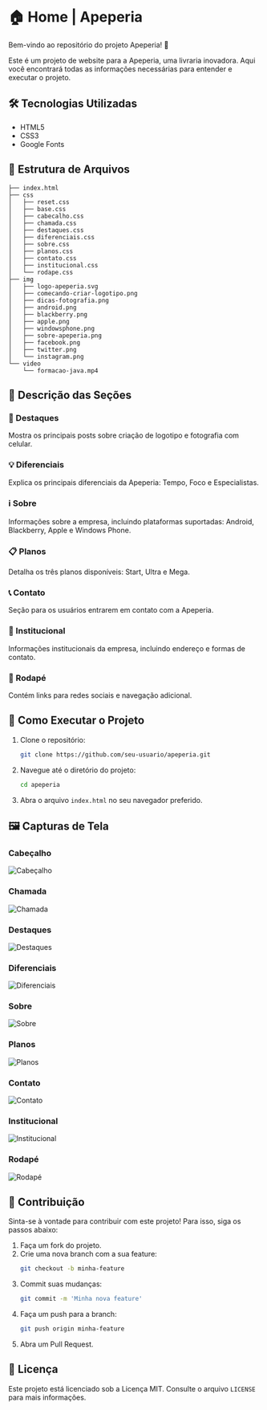 # 🏠 Home | Apeperia

Bem-vindo ao repositório do projeto Apeperia! 🚀

Este é um projeto de website para a Apeperia, uma livraria inovadora. Aqui você encontrará todas as informações necessárias para entender e executar o projeto.

## 🛠️ Tecnologias Utilizadas

- HTML5
- CSS3
- Google Fonts

## 📂 Estrutura de Arquivos

```plaintext
├── index.html
├── css
│   ├── reset.css
│   ├── base.css
│   ├── cabecalho.css
│   ├── chamada.css
│   ├── destaques.css
│   ├── diferenciais.css
│   ├── sobre.css
│   ├── planos.css
│   ├── contato.css
│   ├── institucional.css
│   └── rodape.css
├── img
│   ├── logo-apeperia.svg
│   ├── comecando-criar-logotipo.png
│   ├── dicas-fotografia.png
│   ├── android.png
│   ├── blackberry.png
│   ├── apple.png
│   ├── windowsphone.png
│   ├── sobre-apeperia.png
│   ├── facebook.png
│   ├── twitter.png
│   └── instagram.png
└── video
    └── formacao-java.mp4
```

## 📜 Descrição das Seções

### 🌟 Destaques
Mostra os principais posts sobre criação de logotipo e fotografia com celular.

### 💡 Diferenciais
Explica os principais diferenciais da Apeperia: Tempo, Foco e Especialistas.

### ℹ️ Sobre
Informações sobre a empresa, incluindo plataformas suportadas: Android, Blackberry, Apple e Windows Phone.

### 📋 Planos
Detalha os três planos disponíveis: Start, Ultra e Mega.

### 📞 Contato
Seção para os usuários entrarem em contato com a Apeperia.

### 🏢 Institucional
Informações institucionais da empresa, incluindo endereço e formas de contato.

### 📍 Rodapé
Contém links para redes sociais e navegação adicional.

## 🚀 Como Executar o Projeto

1. Clone o repositório:
   ```bash
   git clone https://github.com/seu-usuario/apeperia.git
   ```
2. Navegue até o diretório do projeto:
   ```bash
   cd apeperia
   ```
3. Abra o arquivo `index.html` no seu navegador preferido.

## 🖼️ Capturas de Tela

### Cabeçalho
![Cabeçalho](img/cabecalho.png)

### Chamada
![Chamada](img/chamada.png)

### Destaques
![Destaques](img/destaques.png)

### Diferenciais
![Diferenciais](img/diferenciais.png)

### Sobre
![Sobre](img/sobre.png)

### Planos
![Planos](img/planos.png)

### Contato
![Contato](img/contato.png)

### Institucional
![Institucional](img/institucional.png)

### Rodapé
![Rodapé](img/rodape.png)

## 👥 Contribuição

Sinta-se à vontade para contribuir com este projeto! Para isso, siga os passos abaixo:

1. Faça um fork do projeto.
2. Crie uma nova branch com a sua feature:
   ```bash
   git checkout -b minha-feature
   ```
3. Commit suas mudanças:
   ```bash
   git commit -m 'Minha nova feature'
   ```
4. Faça um push para a branch:
   ```bash
   git push origin minha-feature
   ```
5. Abra um Pull Request.

## 📄 Licença

Este projeto está licenciado sob a Licença MIT. Consulte o arquivo `LICENSE` para mais informações.

